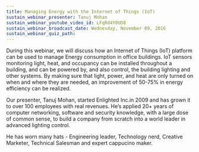 ```yaml
---
title: Managing Energy with the Internet of Things (IoT)
sustain_webinar_presenter: Tanuj Mohan
sustain_webinar_youtube_video_id: LFqRd4Y0UD8
sustain_webinar_broadcast_date: Wednesday, November 09, 2016
sustain_webinar_quiz_path:
---
```


During this webinar, we will discuss how an Internet of Things (IoT) platform can be used to manage Energy consumption in office buildings. IoT sensors monitoring light, heat, and occupancy can be installed throughout a building, and can be powered by, and also control, the building lighting and other systems. By making sure that light, power, and heat are only turned on when and where they are needed, an improvement of 50-75% in energy efficiency can be realized.

Our presenter, Tanuj Mohan, started Enlighted Inc.in 2009 and has grown it to over 100 employees with real revenues. He’s applied 20+ years of computer networking, software and security knowledge, with a large dose of common sense, to build a company from scratch into a world leader in advanced lighting control.

He has worn many hats - Engineering leader, Technology nerd, Creative Marketer, Technical Salesman and expert cappucino maker.
